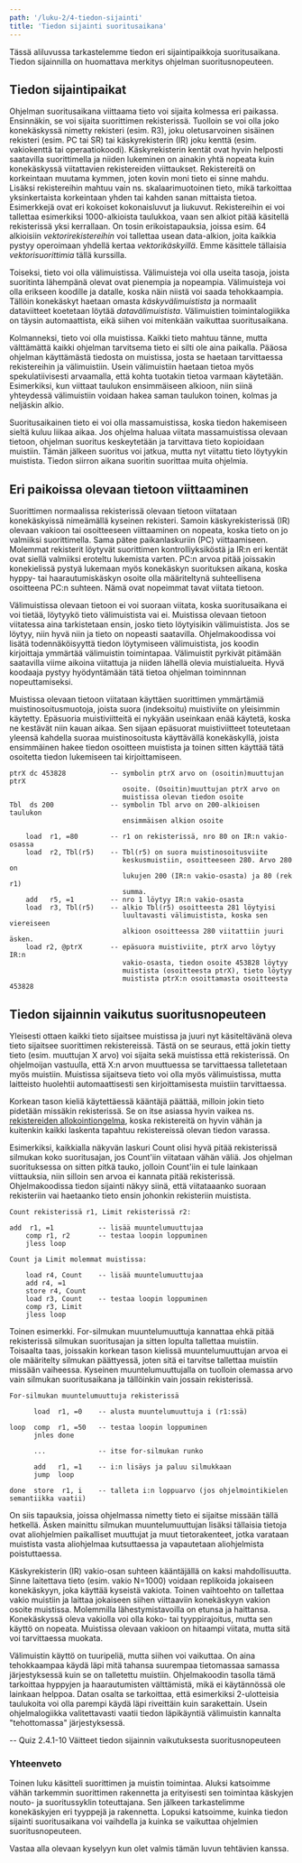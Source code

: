 ```yaml
---
path: '/luku-2/4-tiedon-sijainti'
title: 'Tiedon sijainti suoritusaikana'
---
```


<div><lead>
Tässä aliluvussa tarkastelemme tiedon eri sijaintipaikkoja suoritusaikana. Tiedon sijainnilla on huomattava merkitys ohjelman suoritusnopeuteen.
</lead></div>

## Tiedon sijaintipaikat

Ohjelman suoritusaikana viittaama tieto voi sijaita kolmessa eri paikassa. Ensinnäkin, se voi sijaita suorittimen rekisterissä. Tuolloin se voi olla joko konekäskyssä nimetty rekisteri (esim. R3), joku oletusarvoinen sisäinen rekisteri (esim. PC tai SR) tai käskyrekisterin (IR) joku kenttä (esim. vakiokenttä tai operaatiokoodi). Käskyrekisterin kentät ovat hyvin helposti saatavilla suorittimella ja niiden lukeminen on ainakin yhtä nopeata kuin konekäskyssä viitattavien rekistereiden viittaukset. Rekistereitä on korkeintaan muutama kymmen, joten kovin moni tieto ei sinne mahdu. Lisäksi rekistereihin mahtuu vain ns. skalaarimuotoinen tieto, mikä tarkoittaa yksinkertaista korkeintaan yhden tai kahden sanan mittaista tietoa. Esimerkkejä ovat eri kokoiset kokonaisluvut ja liukuvut. Rekistereihin ei voi tallettaa esimerkiksi 1000-alkioista taulukkoa, vaan sen alkiot pitää käsitellä rekisterissä yksi kerrallaan. On tosin erikoistapauksia, joissa esim. 64 alkioisiin _vektorirekistereihin_ voi tallettaa usean data-alkion, joita kaikkia pystyy operoimaan yhdellä kertaa _vektorikäskyillä_. Emme käsittele tällaisia _vektorisuorittimia_ tällä kurssilla.

Toiseksi, tieto voi olla välimuistissa. Välimuisteja voi olla useita tasoja, joista suoritinta lähempänä olevat ovat pienempia ja nopeampia. Välimuisteja voi olla erikseen koodille ja datalle, koska näin niistä voi saada tehokkaampia. Tällöin konekäskyt haetaan omasta _käskyvälimuistista_ ja normaalit dataviitteet koetetaan löytää _datavälimuistista_. Välimuistien toimintalogiikka on täysin automaattista, eikä siihen voi mitenkään vaikuttaa suoritusaikana.

Kolmanneksi, tieto voi olla muistissa. Kaikki tieto mahtuu tänne, mutta välttämättä kaikki ohjelman tarvitsema tieto ei silti ole aina paikalla. Pääosa ohjelman käyttämästä tiedosta on muistissa, josta se haetaan tarvittaessa rekistereihin ja välimuistiin. Usein välimuistiin haetaan tietoa myös spekulatiivisesti arvaamalla, että kohta tuotakin tietoa varmaan käytetään. Esimerkiksi, kun viittaat taulukon ensimmäiseen alkioon, niin siinä yhteydessä välimuistiin voidaan hakea saman taulukon toinen, kolmas ja neljäskin alkio.

Suoritusaikainen tieto ei voi olla massamuistissa, koska tiedon hakemiseen sieltä kuluu liikaa aikaa. Jos ohjelma haluaa viitata massamuistissa olevaan tietoon, ohjelman suoritus keskeytetään ja tarvittava tieto kopioidaan muistiin. Tämän jälkeen suoritus voi jatkua, mutta nyt viitattu tieto löytyykin muistista. Tiedon siirron aikana suoritin suorittaa muita ohjelmia.

## Eri paikoissa olevaan tietoon viittaaminen
Suorittimen normaalissa rekisterissä olevaan tietoon viitataan konekäskyissä nimeämällä kyseinen rekisteri. Samoin käskyrekisterissä (IR) olevaan vakioon tai osoitteeseen viittaaminen on nopeata, koska tieto on jo valmiiksi suorittimella. Sama pätee paikanlaskuriin (PC) viittaamiseen. Molemmat rekisterit löytyvät suorittimen kontrolliyksiköstä ja IR:n eri kentät ovat siellä valmiiksi eroteltu lukemista varten. PC:n arvoa pitää joissakin konekielissä pystyä lukemaan myös konekäskyn suorituksen aikana, koska hyppy- tai haarautumiskäskyn osoite olla määriteltynä suhteellisena osoitteena PC:n suhteen. Nämä ovat nopeimmat tavat viitata tietoon.

Välimuistissa olevaan tietoon ei voi suoraan viitata, koska suoritusaikana ei voi tietää, löytyykö tieto välimuistista vai ei. Muistissa olevaan tietoon viitatessa aina tarkistetaan ensin, josko tieto löytyisikin välimuistista. Jos se löytyy, niin hyvä niin ja tieto on nopeasti saatavilla. Ohjelmakoodissa voi lisätä todennäköisyyttä tiedon löytymiseen välimuistista, jos koodin kirjoittaja ymmärtää välimuistin toimintapaa. Välimuistit pyrkivät pitämään saatavilla viime aikoina viitattuja ja niiden lähellä olevia muistialueita. Hyvä koodaaja pystyy hyödyntämään tätä tietoa ohjelman toiminnnan nopeuttamiseksi.

Muistissa olevaan tietoon viitataan käyttäen suorittimen ymmärtämiä muistinosoitusmuotoja, joista suora (indeksoitu) muistiviite on yleisimmin käytetty. Epäsuoria muistiviitteitä ei nykyään useinkaan enää käytetä, koska ne kestävät niin kauan aikaa. Sen sijaan epäsuorat muistiviitteet toteutetaan yleensä kahdella suoraa muistinosoitusta käyttävällä konekäskyllä, joista ensimmäinen hakee tiedon osoitteen muistista ja toinen sitten käyttää tätä osoitetta tiedon lukemiseen tai kirjoittamiseen.

```
ptrX dc 453828           -- symbolin ptrX arvo on (osoitin)muuttujan ptrX
                            osoite. (Osoitin)muuttujan ptrX arvo on 
                            muistissa olevan tiedon osoite
Tbl  ds 200              -- symbolin Tbl arvo on 200-alkioisen taulukon 
                            ensimmäisen alkion osoite

    load  r1, =80        -- r1 on rekisterissä, nro 80 on IR:n vakio-osassa
    load  r2, Tbl(r5)    -- Tbl(r5) on suora muistinosoitusviite 
                            keskusmuistiin, osoitteeseen 280. Arvo 280 on
                            lukujen 200 (IR:n vakio-osasta) ja 80 (rek r1)
                            summa.
    add   r5, =1         -- nro 1 löytyy IR:n vakio-osasta
    load  r3, Tbl(r5)    -- alkio Tbl(r5) osoitteesta 281 löytyisi 
                            luultavasti välimuistista, koska sen viereiseen
                            alkioon osoitteessa 280 viitattiin juuri äsken.
    load r2, @ptrX       -- epäsuora muistiviite, ptrX arvo löytyy IR:n 
                            vakio-osasta, tiedon osoite 453828 löytyy 
                            muistista (osoitteesta ptrX), tieto löytyy 
                            muistista ptrX:n osoittamasta osoitteesta 453828
```

## Tiedon sijainnin vaikutus suoritusnopeuteen
Yleisesti ottaen kaikki tieto sijaitsee muistissa ja juuri nyt käsiteltävänä oleva tieto sijaitsee suorittimen rekistereissä. Tästä on se seuraus, että jokin tietty tieto (esim. muuttujan X arvo) voi sijaita sekä muistissa että rekisterissä. On ohjelmoijan vastuulla, että X:n arvon muuttuessa se tarvittaessa talletetaan myös muistiin. Muistissa sijaitseva tieto voi olla myös välimuistissa, mutta laitteisto huolehtii automaattisesti sen kirjoittamisesta muistiin tarvittaessa.

Korkean tason kieliä käytettäessä kääntäjä päättää, milloin jokin tieto pidetään missäkin rekisterissä. Se on itse asiassa hyvin vaikea ns. [rekistereiden allokointiongelma](https://en.wikipedia.org/wiki/Register_allocation), koska rekistereitä on hyvin vähän ja kuitenkin kaikki laskenta tapahtuu rekistereissä olevan tiedon varassa.

Esimerkiksi, kaikkialla näkyvän laskuri Count olisi hyvä pitää rekisterissä silmukan koko suoritusajan, jos Count'iin viitataan vähän väliä. Jos ohjelman suorituksessa on sitten pitkä tauko, jolloin Count'iin ei tule lainkaan viittauksia, niin silloin sen arvoa ei kannata pitää rekisterissä. Ohjelmakoodissa tiedon sijainti näkyy siinä, että viitataaanko suoraan rekisteriin vai haetaanko tieto ensin johonkin rekisteriin muistista.
```
Count rekisterissä r1, Limit rekisterissä r2:

add  r1, =1           -- lisää muuntelumuuttujaa
    comp r1, r2       -- testaa loopin loppuminen
    jless loop
```

```
Count ja Limit molemmat muistissa:

    load r4, Count    -- lisää muuntelumuuttujaa
    add r4, =1
    store r4, Count
    load r3, Count    -- testaa loopin loppuminen
    comp r3, Limit
    jless loop
```

Toinen esimerkki. For-silmukan muuntelumuuttuja kannattaa ehkä pitää rekisterissä silmukan suoritusajan ja sitten lopulta tallettaa muistiin. Toisaalta taas, joissakin korkean tason kielissä muuntelumuuttujan arvoa ei ole määritelty silmukan päättyessä, joten sitä ei tarvitse tallettaa muistiin missään vaiheessa. Kyseinen muuntelumuuttujalla on tuolloin olemassa arvo vain silmukan suoritusaikana ja tällöinkin vain jossain rekisterissä.
```
For-silmukan muuntelumuuttuja rekisterissä

      load  r1, =0    -- alusta muuntelumuuttuja i (r1:ssä)

loop  comp  r1, =50   -- testaa loopin loppuminen
      jnles done

      ...             -- itse for-silmukan runko

      add   r1, =1    -- i:n lisäys ja paluu silmukkaan
      jump  loop

done  store  r1, i    -- talleta i:n loppuarvo (jos ohjelmointikielen semantiikka vaatii)
```

On siis tapauksia, joissa ohjelmassa nimetty tieto ei sijaitse missään tällä hetkellä. Äsken mainittu silmukan muuntelumuuttujan lisäksi tällaisia tietoja ovat aliohjelmien paikalliset muuttujat ja muut tietorakenteet, jotka varataan muistista vasta aliohjelmaa kutsuttaessa ja vapautetaan aliohjelmista poistuttaessa.

Käskyrekisterin (IR) vakio-osan suhteen kääntäjällä on kaksi mahdollisuutta. Sinne laitettava tieto (esim. vakio N=1000) voidaan replikoida jokaiseen konekäskyyn, joka käyttää kyseistä vakiota. Toinen vaihtoehto on tallettaa vakio muistiin ja laittaa jokaiseen siihen viittaaviin konekäskyyn vakion osoite muistissa. Molemmilla lähestymistavoilla on etunsa ja haittansa. Konekäskyssä oleva vakiolla voi olla koko- tai tyyppirajoitus, mutta sen käyttö on nopeata. Muistissa olevaan vakioon on hitaampi viitata, mutta sitä voi tarvittaessa muokata.

Välimuistin käyttö on tuuripeliä, mutta siihen voi vaikuttaa. On aina tehokkaampaa käydä läpi mitä tahansa suurempaa tietomassaa samassa järjestyksessä kuin se on talletettu muistiin. Ohjelmakoodin tasolla tämä tarkoittaa hyppyjen ja haarautumisten välttämistä, mikä ei käytännössä ole lainkaan helppoa. Datan osalta se tarkoittaa, että esimerkiksi 2-ulotteisia taulukoita voi olla parempi käydä läpi riveittäin kuin sarakettain. Usein ohjelmalogiikka valitettavasti vaatii tiedon läpikäyntiä välimuistin kannalta "tehottomassa" järjestyksessä.

-- Quiz 2.4.1-10 Väitteet tiedon sijainnin vaikutuksesta suoritusnopeuteen
<div><quiznator id="5c503c5fc41ed4148d96ac32"></quiznator></div>
<div><quiznator id="5c503cb3ddb6b814af3216b0"></quiznator></div>
<div><quiznator id="5c503d25ddb6b814af3216b1"></quiznator></div>
<div><quiznator id="5c503dba99236814c5bb83e3"></quiznator></div>
<div><quiznator id="5c503e8e99236814c5bb83e8"></quiznator></div>
<div><quiznator id="5c503f07017ffc13eddc9871"></quiznator></div>
<div><quiznator id="5c504a41c41ed4148d96ac79"></quiznator></div>
<div><quiznator id="5c504b1499236814c5bb842e"></quiznator></div>
<div><quiznator id="5c504b79c41ed4148d96ac81"></quiznator></div>
<div><quiznator id="5c504bdcddb6b814af321701"></quiznator></div>


### Yhteenveto
Toinen luku käsitteli suorittimen ja muistin toimintaa. Aluksi katsoimme vähän tarkemmin suorittimen rakennetta ja erityisesti sen toimintaa käskyjen nouto- ja suoritussyklin toteuttajana. Sen jälkeen tarkastelimme konekäskyjen eri tyyppejä ja rakennetta. Lopuksi katsoimme, kuinka tiedon sijainti suoritusaikana voi vaihdella ja kuinka se vaikuttaa ohjelmien suoritusnopeuteen.

Vastaa alla olevaan kyselyyn kun olet valmis tämän luvun tehtävien kanssa.
<div><quiznator id="5c66b17199236814c5bbb972"></quiznator></div>


<!--
<div>
  <part-summary chapter="2" heading="Käytyäsi nyt läpi luvun 2 sinun pitäisi osata karkealla tasolla selittää,"
listitems='[
  {"content":"Miksi rekistereitä on niin vähän? "},
  {"content":"Mitä konekäskyssä viitattavia rekistereitä ttk-91:ssä on? "},
  {"content":"Mikä on ALU:n tehtävä suorittimella? "},
  {"content":"Mikä on kontrolliyksikön tehtävä suorittimella? Mitä rekistereitä siinä on? "},
  {"content":"Miksi välimuisti on olemassa ja mitä hyötyä siitä on? "},
  {"content":"Minkä ongelman käskyjen nouto- ja suoritussykli ratkaisee? "},
  {"content":"Mitä tapahtuu käskyn nouto- ja suoritussyklin eri vaiheissa? "},
  {"content":"Missä kaikkialla tapahtuu muistiviitteitä käskyjen nouto- ja suoritussyklissä? "},
  {"content":"Miten on toteutettu muistin suojaus siten, että suoritettava ohjelma ei pääse sotkemaan muiden ohjelmien tai käyttöjärjestelmän tietoja? "},
  {"content":"Minkä tyyppisiä konekäskyjä on olemassa? "},
  {"content":"Moneenko eri tietoon yhdessä konekäskyssä voi viitata? "},
  {"content":"Miten aritmeettiset lausekkeet toteutetaan konekielellä? "},
  {"content":"Miten for-silmukka toteutetaan konekielellä? "},
  {"content":"Miten käyttöjärjestelmäpalvelun kutsu toteutetaan konekielellä? "},
  {"content":"Mitä hyötyä on etuoikeutetusta suoritustilasta? "},
  {"content":"Miten etuoikeutettuun suoritustilaan pääsee ja miten sieltä pääsee pois? "},
  {"content":"Miksi keskeytyksiä tarvitaan ja minkälaisia keskeytyksiä on olemassa? "},
  {"content":"Miten keskeytykset käsitellään käskyjen nouto- ja suoritussyklissä? "},
  {"content":"Miten keskeytykset käsitellään käyttöjärjestelmän tasolla? "},
  {"content":"Mitä tapahtuu, jos tulee jokin yllättävä keskeytys? "},
  {"content":"Missä kaikkialla tieto voi sijaita yhden konekäskyn suorituksen aikana? "},
  {"content":"Kuka päättää, missä konekäskyssä viitattava tieto sijaitsee? "},
  {"content":"Miksi konekäskyssä viitattava tieto ei voi sijaita massamuistissa tai verkossa? "}
    ]'>
  </part-summary>
</div>
-->
